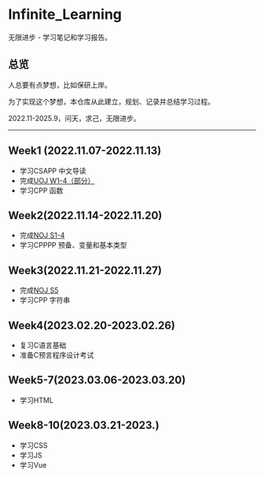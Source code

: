 # Infinite_Learning
无限进步 - 学习笔记和学习报告。

## 总览
人总要有点梦想，比如保研上岸。

为了实现这个梦想，本仓库从此建立，规划、记录并总结学习过程。

2022.11-2025.9，问天，求己，无限进步。
***
## Week1 (2022.11.07-2022.11.13)
+ 学习CSAPP 中文导读
+ 完成[UOJ W1-4（部分）](https://www.lozumi.com/category/UOJ/)
+ 学习CPP 函数
## Week2(2022.11.14-2022.11.20)
+ 完成[NOJ S1-4](https://www.lozumi.com/category/NOJ/)
+ 学习CPPPP 预备、变量和基本类型
## Week3(2022.11.21-2022.11.27)
+ 完成[NOJ S5](https://www.lozumi.com/category/NOJ/)
+ 学习CPP 字符串
## Week4(2023.02.20-2023.02.26)
- 复习C语言基础
- 准备C预言程序设计考试
## Week5-7(2023.03.06-2023.03.20)
- 学习HTML
## Week8-10(2023.03.21-2023.)
+ 学习CSS
+ 学习JS
+ 学习Vue
